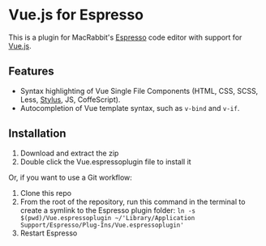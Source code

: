 # Vue.js for Espresso
This is a plugin for MacRabbit's [Espresso](https://espressoapp.com) code editor with support for [Vue.js](https://vuejs.org).

## Features

- Syntax highlighting of Vue Single File Components (HTML, CSS, SCSS, Less, [Stylus](https://github.com/aljs/Stylus.sugar), JS, CoffeScript).
- Autocompletion of Vue template syntax, such as `v-bind` and `v-if`.

## Installation

1. Download and extract the zip
2. Double click the Vue.espressoplugin file to install it

Or, if you want to use a Git workflow:

1. Clone this repo
2. From the root of the repository, run this command in the terminal to create a symlink to the Espresso plugin folder:
	`ln -s $(pwd)/Vue.espressoplugin ~/'Library/Application Support/Espresso/Plug-Ins/Vue.espressoplugin'`
3. Restart Espresso
